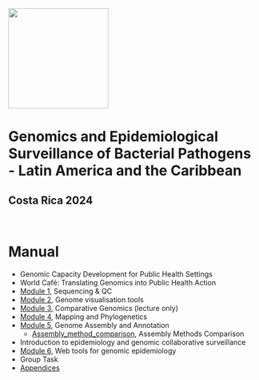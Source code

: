 <img src="https://coursesandconferences.wellcomeconnectingscience.org/wp-content/themes/wcc_courses_and_conferences/dist/assets/svg/logo.svg" width="200" height="200">

# Genomics and Epidemiological Surveillance of Bacterial Pathogens - Latin America and the Caribbean
## Costa Rica 2024

<br>

# Manual

- Genomic Capacity Development for Public Health Settings 
- World Café: Translating Genomics into Public Health Action
- [Module 1](), Sequencing & QC 
- [Module 2](https://github.com/WCSCourses/GenEpiLAC2024/blob/main/Manuals/Genome_visualisation_tools/Genome_visualisation_tools.md), Genome visualisation tools
- [Module 3](https://github.com/WCSCourses/GenEpiLAC2024/blob/main/Manuals/Genome_visualisation_tools/Genome_visualisation_tools.md), Comparative Genomics (lecture only)
- [Module 4](https://github.com/WCSCourses/GenEpiLAC2024/blob/main/Manuals/Mapping_and_Phylogenetics/Mapping+Phylo.md), Mapping and Phylogenetics
- [Module 5](https://github.com/WCSCourses/GenEpiLAC2024/blob/main/Manuals/Genome_Assembly_Annotation/Assembly_analysis.md), Genome Assembly and Annotation
  - [Assembly_method_comparison](https://github.com/WCSCourses/GenEpiLAC2024/blob/main/Manuals/Assembly_method_comparison/Assembly_method_comparison.md), Assembly Methods Comparison
- Introduction to epidemiology and genomic collaborative surveillance 
- [Module 6](), Web tools for genomic epidemiology
- Group Task
- [Appendices]()
